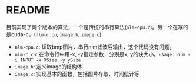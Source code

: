# README
目前实现了两个版本的算法，一个是传统的串行算法(`nlm-cpu.c`)。另一个在写的是cuda-c，(`nlm-c.cu`, `image.h`, `image.c`)
- `nlm-cpu.c`: 读取bmp图片，串行nlm滤波后输出，这个代码没有问题。
- `nlm-c.cu`: 在命令行中用-x, -y指定参数，分别是x, y的块大小。`usage: nlm -i INPUT -x XSize -y ySize`
- `image.h`: 定义image的结构体
- `image.c`: 实现基本的函数，包括图片存取、时间统计等